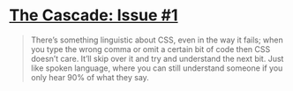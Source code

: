# [The Cascade: Issue #1](https://newsletters.feedbinusercontent.com/956/9567da9efa5e0c2e29d7cca442eed9bd99189851.html)

> There’s something linguistic about CSS, even in the way it fails; when you type the wrong comma or omit a certain bit of code then CSS doesn’t care. It’ll skip over it and try and understand the next bit. Just like spoken language, where you can still understand someone if you only hear 90% of what they say.


